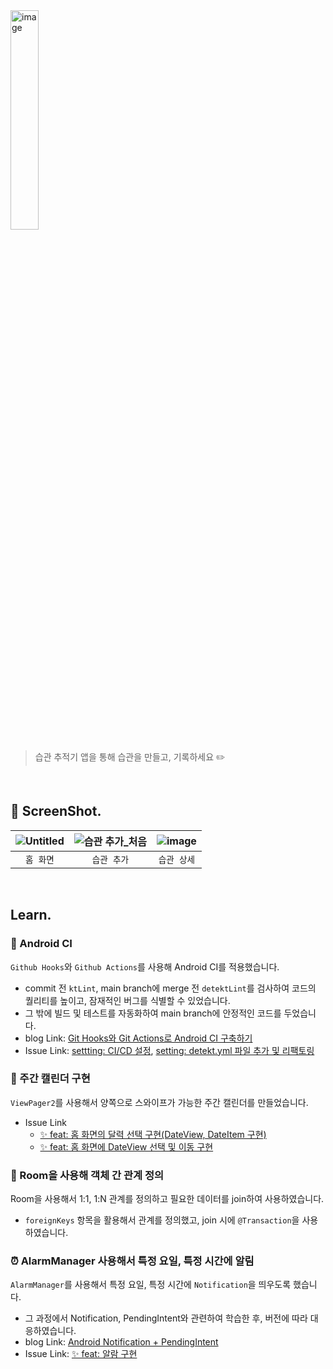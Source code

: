 <img title="" src="https://github.com/tnwlsgk1002/habit-tracker-app/assets/76458724/0abacc29-4c42-4a9e-896b-b9b6018c3107" alt="image" data-align="center" width="30%" height="30%">

> 습관 추적기 앱을 통해 습관을 만들고, 기록하세요 ✏️

</br>

## 📱 ScreenShot.

| ![Untitled](https://github.com/tnwlsgk1002/habit-tracker-app/assets/76458724/8e6774e8-6477-4b50-bc16-31944bcf9ae1) | ![습관 추가_처음](https://github.com/tnwlsgk1002/habit-tracker-app/assets/76458724/332a9eea-2c40-4b50-90cd-fadc3b679b19) | ![image](https://github.com/tnwlsgk1002/habit-tracker-app/assets/76458724/da701da3-cbe6-474b-89e1-0d06d731ff09) |
|:------------------------------------------------------------------------------------------------------------------:|:------------------------------------------------------------------------------------------------------------------:|:---------------------------------------------------------------------------------------------------------------:|
| `홈 화면`                                                                                                             | `습관 추가`                                                                                                            | `습관 상세`                                                                                                         |

</br>

## Learn.

### 🦾 Android CI

`Github Hooks`와 `Github Actions`를 사용해 Android CI를 적용했습니다.

* commit 전 `ktLint`, main branch에 merge 전 `detektLint`를 검사하여 코드의 퀄리티를 높이고, 잠재적인 버그를 식별할 수 있었습니다.
* 그 밖에 빌드 및 테스트를 자동화하여 main branch에 안정적인 코드를 두었습니다.
* blog Link: [Git Hooks와 Git Actions로 Android CI 구축하기](https://sjevie.tistory.com/entry/%EC%A0%81%EC%9A%A9%EA%B8%B0-Git-Hooks%EA%B3%BC-Git-Actions%EB%A1%9C-Android-CI-%EA%B5%AC%EC%B6%95%ED%95%98%EA%B8%B0)
* Issue Link: [settting: CI/CD 설정](https://github.com/tnwlsgk1002/habit-tracker-app/issues/5), [setting: detekt.yml 파일 추가 및 리팩토링](https://github.com/tnwlsgk1002/habit-tracker-app/issues/40)

### 📆 주간 캘린더 구현

`ViewPager2`를 사용해서 양쪽으로 스와이프가 가능한 주간 캘린더를 만들었습니다.
* Issue Link
  * [✨ feat: 홈 화면의 달력 선택 구현(DateView, DateItem 구현)](https://github.com/tnwlsgk1002/habit-tracker-app/issues/9)
  * [✨ feat: 홈 화면에 DateView 선택 및 이동 구현](https://github.com/tnwlsgk1002/habit-tracker-app/issues/32)

### 🦾 Room을 사용해 객체 간 관계 정의

Room을 사용해서 1:1, 1:N 관계를 정의하고 필요한 데이터를 join하여 사용하였습니다.
* `foreignKeys` 항목을 활용해서 관계를 정의했고, join 시에 `@Transaction`을 사용하였습니다.

### ⏰ AlarmManager 사용해서 특정 요일, 특정 시간에 알림

`AlarmManager`를 사용해서 특정 요일, 특정 시간에 `Notification`을 띄우도록 했습니다.
* 그 과정에서 Notification, PendingIntent와 관련하여 학습한 후, 버전에 따라 대응하였습니다.
* blog Link: [Android Notification + PendingIntent](https://sjevie.tistory.com/entry/TIL%EA%B0%9C%EB%85%90-Android-Notification-PendingIntent)
* Issue Link: [✨ feat: 알람 구현](https://github.com/tnwlsgk1002/habit-tracker-app/issues/44)
